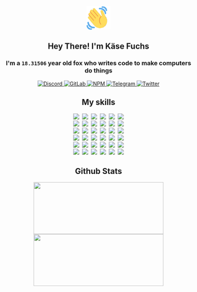 <div><p align=center><img src=./resources/images/wave.gif width=64px height=64px></p><h2 align=center>Hey There! I'm Käse Fuchs</h2><h3 align=center>I'm a <code>18.31506</code> year old fox who writes code to make computers do things</h3><p align=center><a href=https://discord.com/users/507526681125322772><img alt=Discord src="https://img.shields.io/badge/Discord-5865F2?logo=discord&logoColor=white&style=flat-square#8928e845c15efa1a23bbdd714cd5a94e"> </a><a href=https://gitlab.com/kasefuchs><img alt=GitLab src="https://img.shields.io/badge/GitLab-330F63?logo=gitlab&logoColor=white&style=flat-square#8928e845c15efa1a23bbdd714cd5a94e"> </a><a href=https://npmjs.com/~kasefuchs><img alt=NPM src="https://img.shields.io/badge/NPM-CB3837?logo=npm&logoColor=white&style=flat-square#8928e845c15efa1a23bbdd714cd5a94e"> </a><a href=https://t.me/kasefuchs><img alt=Telegram src="https://img.shields.io/badge/Telegram-2CA5E0?logo=telegram&logoColor=white&style=flat-square#8928e845c15efa1a23bbdd714cd5a94e"> </a><a href=https://twitter.com/kasefuchs><img alt=Twitter src="https://img.shields.io/badge/Twitter-1DA1F2?logo=twitter&logoColor=white&style=flat-square#8928e845c15efa1a23bbdd714cd5a94e"></a></p><h2 align=center>My skills</h2><p align=center><a href=https://aws.amazon.com/ ><picture><source srcset="https://skillicons.dev/icons?i=aws&theme=dark#8928e845c15efa1a23bbdd714cd5a94e" media="(prefers-color-scheme: dark)"><source srcset="https://skillicons.dev/icons?i=aws&theme=light#8928e845c15efa1a23bbdd714cd5a94e" media="(prefers-color-scheme: light), (prefers-color-scheme: no-preference)"><img src="https://skillicons.dev/icons?i=aws&theme=light#8928e845c15efa1a23bbdd714cd5a94e"></picture></a>&nbsp;&nbsp;<a href=https://en.wikipedia.org/wiki/Bash_(Unix_shell)><picture><source srcset="https://skillicons.dev/icons?i=bash&theme=dark#8928e845c15efa1a23bbdd714cd5a94e" media="(prefers-color-scheme: dark)"><source srcset="https://skillicons.dev/icons?i=bash&theme=light#8928e845c15efa1a23bbdd714cd5a94e" media="(prefers-color-scheme: light), (prefers-color-scheme: no-preference)"><img src="https://skillicons.dev/icons?i=bash&theme=light#8928e845c15efa1a23bbdd714cd5a94e"></picture></a>&nbsp;&nbsp;<a href=https://discord.com/developers/docs><picture><source srcset="https://skillicons.dev/icons?i=bots&theme=dark#8928e845c15efa1a23bbdd714cd5a94e" media="(prefers-color-scheme: dark)"><source srcset="https://skillicons.dev/icons?i=bots&theme=light#8928e845c15efa1a23bbdd714cd5a94e" media="(prefers-color-scheme: light), (prefers-color-scheme: no-preference)"><img src="https://skillicons.dev/icons?i=bots&theme=light#8928e845c15efa1a23bbdd714cd5a94e"></picture></a>&nbsp;&nbsp;<a href=https://www.cloudflare.com/ ><picture><source srcset="https://skillicons.dev/icons?i=cloudflare&theme=dark#8928e845c15efa1a23bbdd714cd5a94e" media="(prefers-color-scheme: dark)"><source srcset="https://skillicons.dev/icons?i=cloudflare&theme=light#8928e845c15efa1a23bbdd714cd5a94e" media="(prefers-color-scheme: light), (prefers-color-scheme: no-preference)"><img src="https://skillicons.dev/icons?i=cloudflare&theme=light#8928e845c15efa1a23bbdd714cd5a94e"></picture></a>&nbsp;&nbsp;<a href=https://en.wikipedia.org/wiki/CSS><picture><source srcset="https://skillicons.dev/icons?i=css&theme=dark#8928e845c15efa1a23bbdd714cd5a94e" media="(prefers-color-scheme: dark)"><source srcset="https://skillicons.dev/icons?i=css&theme=light#8928e845c15efa1a23bbdd714cd5a94e" media="(prefers-color-scheme: light), (prefers-color-scheme: no-preference)"><img src="https://skillicons.dev/icons?i=css&theme=light#8928e845c15efa1a23bbdd714cd5a94e"></picture></a>&nbsp;&nbsp;<a href=https://www.docker.com/ ><picture><source srcset="https://skillicons.dev/icons?i=docker&theme=dark#8928e845c15efa1a23bbdd714cd5a94e" media="(prefers-color-scheme: dark)"><source srcset="https://skillicons.dev/icons?i=docker&theme=light#8928e845c15efa1a23bbdd714cd5a94e" media="(prefers-color-scheme: light), (prefers-color-scheme: no-preference)"><img src="https://skillicons.dev/icons?i=docker&theme=light#8928e845c15efa1a23bbdd714cd5a94e"></picture></a><br><a href=https://www.electronjs.org/ ><picture><source srcset="https://skillicons.dev/icons?i=electron&theme=dark#8928e845c15efa1a23bbdd714cd5a94e" media="(prefers-color-scheme: dark)"><source srcset="https://skillicons.dev/icons?i=electron&theme=light#8928e845c15efa1a23bbdd714cd5a94e" media="(prefers-color-scheme: light), (prefers-color-scheme: no-preference)"><img src="https://skillicons.dev/icons?i=electron&theme=light#8928e845c15efa1a23bbdd714cd5a94e"></picture></a>&nbsp;&nbsp;<a href=https://expressjs.com/ ><picture><source srcset="https://skillicons.dev/icons?i=express&theme=dark#8928e845c15efa1a23bbdd714cd5a94e" media="(prefers-color-scheme: dark)"><source srcset="https://skillicons.dev/icons?i=express&theme=light#8928e845c15efa1a23bbdd714cd5a94e" media="(prefers-color-scheme: light), (prefers-color-scheme: no-preference)"><img src="https://skillicons.dev/icons?i=express&theme=light#8928e845c15efa1a23bbdd714cd5a94e"></picture></a>&nbsp;&nbsp;<a href=https://www.figma.com/ ><picture><source srcset="https://skillicons.dev/icons?i=figma&theme=dark#8928e845c15efa1a23bbdd714cd5a94e" media="(prefers-color-scheme: dark)"><source srcset="https://skillicons.dev/icons?i=figma&theme=light#8928e845c15efa1a23bbdd714cd5a94e" media="(prefers-color-scheme: light), (prefers-color-scheme: no-preference)"><img src="https://skillicons.dev/icons?i=figma&theme=light#8928e845c15efa1a23bbdd714cd5a94e"></picture></a>&nbsp;&nbsp;<a href=https://firebase.google.com/ ><picture><source srcset="https://skillicons.dev/icons?i=firebase&theme=dark#8928e845c15efa1a23bbdd714cd5a94e" media="(prefers-color-scheme: dark)"><source srcset="https://skillicons.dev/icons?i=firebase&theme=light#8928e845c15efa1a23bbdd714cd5a94e" media="(prefers-color-scheme: light), (prefers-color-scheme: no-preference)"><img src="https://skillicons.dev/icons?i=firebase&theme=light#8928e845c15efa1a23bbdd714cd5a94e"></picture></a>&nbsp;&nbsp;<a href=https://flask.palletsprojects.com/ ><picture><source srcset="https://skillicons.dev/icons?i=flask&theme=dark#8928e845c15efa1a23bbdd714cd5a94e" media="(prefers-color-scheme: dark)"><source srcset="https://skillicons.dev/icons?i=flask&theme=light#8928e845c15efa1a23bbdd714cd5a94e" media="(prefers-color-scheme: light), (prefers-color-scheme: no-preference)"><img src="https://skillicons.dev/icons?i=flask&theme=light#8928e845c15efa1a23bbdd714cd5a94e"></picture></a>&nbsp;&nbsp;<a href=https://cloud.google.com/ ><picture><source srcset="https://skillicons.dev/icons?i=gcp&theme=dark#8928e845c15efa1a23bbdd714cd5a94e" media="(prefers-color-scheme: dark)"><source srcset="https://skillicons.dev/icons?i=gcp&theme=light#8928e845c15efa1a23bbdd714cd5a94e" media="(prefers-color-scheme: light), (prefers-color-scheme: no-preference)"><img src="https://skillicons.dev/icons?i=gcp&theme=light#8928e845c15efa1a23bbdd714cd5a94e"></picture></a><br><a href=https://git-scm.com/ ><picture><source srcset="https://skillicons.dev/icons?i=git&theme=dark#8928e845c15efa1a23bbdd714cd5a94e" media="(prefers-color-scheme: dark)"><source srcset="https://skillicons.dev/icons?i=git&theme=light#8928e845c15efa1a23bbdd714cd5a94e" media="(prefers-color-scheme: light), (prefers-color-scheme: no-preference)"><img src="https://skillicons.dev/icons?i=git&theme=light#8928e845c15efa1a23bbdd714cd5a94e"></picture></a>&nbsp;&nbsp;<a href=https://github.com/ ><picture><source srcset="https://skillicons.dev/icons?i=github&theme=dark#8928e845c15efa1a23bbdd714cd5a94e" media="(prefers-color-scheme: dark)"><source srcset="https://skillicons.dev/icons?i=github&theme=light#8928e845c15efa1a23bbdd714cd5a94e" media="(prefers-color-scheme: light), (prefers-color-scheme: no-preference)"><img src="https://skillicons.dev/icons?i=github&theme=light#8928e845c15efa1a23bbdd714cd5a94e"></picture></a>&nbsp;&nbsp;<a href=https://gitlab.com/ ><picture><source srcset="https://skillicons.dev/icons?i=gitlab&theme=dark#8928e845c15efa1a23bbdd714cd5a94e" media="(prefers-color-scheme: dark)"><source srcset="https://skillicons.dev/icons?i=gitlab&theme=light#8928e845c15efa1a23bbdd714cd5a94e" media="(prefers-color-scheme: light), (prefers-color-scheme: no-preference)"><img src="https://skillicons.dev/icons?i=gitlab&theme=light#8928e845c15efa1a23bbdd714cd5a94e"></picture></a>&nbsp;&nbsp;<a href=https://www.heroku.com/ ><picture><source srcset="https://skillicons.dev/icons?i=heroku&theme=dark#8928e845c15efa1a23bbdd714cd5a94e" media="(prefers-color-scheme: dark)"><source srcset="https://skillicons.dev/icons?i=heroku&theme=light#8928e845c15efa1a23bbdd714cd5a94e" media="(prefers-color-scheme: light), (prefers-color-scheme: no-preference)"><img src="https://skillicons.dev/icons?i=heroku&theme=light#8928e845c15efa1a23bbdd714cd5a94e"></picture></a>&nbsp;&nbsp;<a href=https://en.wikipedia.org/wiki/HTML><picture><source srcset="https://skillicons.dev/icons?i=html&theme=dark#8928e845c15efa1a23bbdd714cd5a94e" media="(prefers-color-scheme: dark)"><source srcset="https://skillicons.dev/icons?i=html&theme=light#8928e845c15efa1a23bbdd714cd5a94e" media="(prefers-color-scheme: light), (prefers-color-scheme: no-preference)"><img src="https://skillicons.dev/icons?i=html&theme=light#8928e845c15efa1a23bbdd714cd5a94e"></picture></a>&nbsp;&nbsp;<a href=https://en.wikipedia.org/wiki/JavaScript><picture><source srcset="https://skillicons.dev/icons?i=js&theme=dark#8928e845c15efa1a23bbdd714cd5a94e" media="(prefers-color-scheme: dark)"><source srcset="https://skillicons.dev/icons?i=js&theme=light#8928e845c15efa1a23bbdd714cd5a94e" media="(prefers-color-scheme: light), (prefers-color-scheme: no-preference)"><img src="https://skillicons.dev/icons?i=js&theme=light#8928e845c15efa1a23bbdd714cd5a94e"></picture></a><br><a href=https://en.wikipedia.org/wiki/Linux><picture><source srcset="https://skillicons.dev/icons?i=linux&theme=dark#8928e845c15efa1a23bbdd714cd5a94e" media="(prefers-color-scheme: dark)"><source srcset="https://skillicons.dev/icons?i=linux&theme=light#8928e845c15efa1a23bbdd714cd5a94e" media="(prefers-color-scheme: light), (prefers-color-scheme: no-preference)"><img src="https://skillicons.dev/icons?i=linux&theme=light#8928e845c15efa1a23bbdd714cd5a94e"></picture></a>&nbsp;&nbsp;<a href=https://mui.com/ ><picture><source srcset="https://skillicons.dev/icons?i=materialui&theme=dark#8928e845c15efa1a23bbdd714cd5a94e" media="(prefers-color-scheme: dark)"><source srcset="https://skillicons.dev/icons?i=materialui&theme=light#8928e845c15efa1a23bbdd714cd5a94e" media="(prefers-color-scheme: light), (prefers-color-scheme: no-preference)"><img src="https://skillicons.dev/icons?i=materialui&theme=light#8928e845c15efa1a23bbdd714cd5a94e"></picture></a>&nbsp;&nbsp;<a href=https://en.wikipedia.org/wiki/Markdown><picture><source srcset="https://skillicons.dev/icons?i=md&theme=dark#8928e845c15efa1a23bbdd714cd5a94e" media="(prefers-color-scheme: dark)"><source srcset="https://skillicons.dev/icons?i=md&theme=light#8928e845c15efa1a23bbdd714cd5a94e" media="(prefers-color-scheme: light), (prefers-color-scheme: no-preference)"><img src="https://skillicons.dev/icons?i=md&theme=light#8928e845c15efa1a23bbdd714cd5a94e"></picture></a>&nbsp;&nbsp;<a href=https://www.mongodb.com/ ><picture><source srcset="https://skillicons.dev/icons?i=mongodb&theme=dark#8928e845c15efa1a23bbdd714cd5a94e" media="(prefers-color-scheme: dark)"><source srcset="https://skillicons.dev/icons?i=mongodb&theme=light#8928e845c15efa1a23bbdd714cd5a94e" media="(prefers-color-scheme: light), (prefers-color-scheme: no-preference)"><img src="https://skillicons.dev/icons?i=mongodb&theme=light#8928e845c15efa1a23bbdd714cd5a94e"></picture></a>&nbsp;&nbsp;<a href=https://www.mysql.com/ ><picture><source srcset="https://skillicons.dev/icons?i=mysql&theme=dark#8928e845c15efa1a23bbdd714cd5a94e" media="(prefers-color-scheme: dark)"><source srcset="https://skillicons.dev/icons?i=mysql&theme=light#8928e845c15efa1a23bbdd714cd5a94e" media="(prefers-color-scheme: light), (prefers-color-scheme: no-preference)"><img src="https://skillicons.dev/icons?i=mysql&theme=light#8928e845c15efa1a23bbdd714cd5a94e"></picture></a>&nbsp;&nbsp;<a href=https://nextjs.org/ ><picture><source srcset="https://skillicons.dev/icons?i=nextjs&theme=dark#8928e845c15efa1a23bbdd714cd5a94e" media="(prefers-color-scheme: dark)"><source srcset="https://skillicons.dev/icons?i=nextjs&theme=light#8928e845c15efa1a23bbdd714cd5a94e" media="(prefers-color-scheme: light), (prefers-color-scheme: no-preference)"><img src="https://skillicons.dev/icons?i=nextjs&theme=light#8928e845c15efa1a23bbdd714cd5a94e"></picture></a><br><a href=https://nodejs.org/en/ ><picture><source srcset="https://skillicons.dev/icons?i=nodejs&theme=dark#8928e845c15efa1a23bbdd714cd5a94e" media="(prefers-color-scheme: dark)"><source srcset="https://skillicons.dev/icons?i=nodejs&theme=light#8928e845c15efa1a23bbdd714cd5a94e" media="(prefers-color-scheme: light), (prefers-color-scheme: no-preference)"><img src="https://skillicons.dev/icons?i=nodejs&theme=light#8928e845c15efa1a23bbdd714cd5a94e"></picture></a>&nbsp;&nbsp;<a href=https://www.postgresql.org/ ><picture><source srcset="https://skillicons.dev/icons?i=postgres&theme=dark#8928e845c15efa1a23bbdd714cd5a94e" media="(prefers-color-scheme: dark)"><source srcset="https://skillicons.dev/icons?i=postgres&theme=light#8928e845c15efa1a23bbdd714cd5a94e" media="(prefers-color-scheme: light), (prefers-color-scheme: no-preference)"><img src="https://skillicons.dev/icons?i=postgres&theme=light#8928e845c15efa1a23bbdd714cd5a94e"></picture></a>&nbsp;&nbsp;<a href=https://learn.microsoft.com/en-us/powershell/ ><picture><source srcset="https://skillicons.dev/icons?i=powershell&theme=dark#8928e845c15efa1a23bbdd714cd5a94e" media="(prefers-color-scheme: dark)"><source srcset="https://skillicons.dev/icons?i=powershell&theme=light#8928e845c15efa1a23bbdd714cd5a94e" media="(prefers-color-scheme: light), (prefers-color-scheme: no-preference)"><img src="https://skillicons.dev/icons?i=powershell&theme=light#8928e845c15efa1a23bbdd714cd5a94e"></picture></a>&nbsp;&nbsp;<a href=https://www.python.org/ ><picture><source srcset="https://skillicons.dev/icons?i=py&theme=dark#8928e845c15efa1a23bbdd714cd5a94e" media="(prefers-color-scheme: dark)"><source srcset="https://skillicons.dev/icons?i=py&theme=light#8928e845c15efa1a23bbdd714cd5a94e" media="(prefers-color-scheme: light), (prefers-color-scheme: no-preference)"><img src="https://skillicons.dev/icons?i=py&theme=light#8928e845c15efa1a23bbdd714cd5a94e"></picture></a>&nbsp;&nbsp;<a href=https://www.raspberrypi.org/ ><picture><source srcset="https://skillicons.dev/icons?i=raspberrypi&theme=dark#8928e845c15efa1a23bbdd714cd5a94e" media="(prefers-color-scheme: dark)"><source srcset="https://skillicons.dev/icons?i=raspberrypi&theme=light#8928e845c15efa1a23bbdd714cd5a94e" media="(prefers-color-scheme: light), (prefers-color-scheme: no-preference)"><img src="https://skillicons.dev/icons?i=raspberrypi&theme=light#8928e845c15efa1a23bbdd714cd5a94e"></picture></a>&nbsp;&nbsp;<a href=https://reactjs.org/ ><picture><source srcset="https://skillicons.dev/icons?i=react&theme=dark#8928e845c15efa1a23bbdd714cd5a94e" media="(prefers-color-scheme: dark)"><source srcset="https://skillicons.dev/icons?i=react&theme=light#8928e845c15efa1a23bbdd714cd5a94e" media="(prefers-color-scheme: light), (prefers-color-scheme: no-preference)"><img src="https://skillicons.dev/icons?i=react&theme=light#8928e845c15efa1a23bbdd714cd5a94e"></picture></a><br><a href=https://redux.js.org/ ><picture><source srcset="https://skillicons.dev/icons?i=redux&theme=dark#8928e845c15efa1a23bbdd714cd5a94e" media="(prefers-color-scheme: dark)"><source srcset="https://skillicons.dev/icons?i=redux&theme=light#8928e845c15efa1a23bbdd714cd5a94e" media="(prefers-color-scheme: light), (prefers-color-scheme: no-preference)"><img src="https://skillicons.dev/icons?i=redux&theme=light#8928e845c15efa1a23bbdd714cd5a94e"></picture></a>&nbsp;&nbsp;<a href=https://en.wikipedia.org/wiki/Regular_expression><picture><source srcset="https://skillicons.dev/icons?i=regex&theme=dark#8928e845c15efa1a23bbdd714cd5a94e" media="(prefers-color-scheme: dark)"><source srcset="https://skillicons.dev/icons?i=regex&theme=light#8928e845c15efa1a23bbdd714cd5a94e" media="(prefers-color-scheme: light), (prefers-color-scheme: no-preference)"><img src="https://skillicons.dev/icons?i=regex&theme=light#8928e845c15efa1a23bbdd714cd5a94e"></picture></a>&nbsp;&nbsp;<a href=https://en.wikipedia.org/wiki/Sass_(stylesheet_language)><picture><source srcset="https://skillicons.dev/icons?i=sass&theme=dark#8928e845c15efa1a23bbdd714cd5a94e" media="(prefers-color-scheme: dark)"><source srcset="https://skillicons.dev/icons?i=sass&theme=light#8928e845c15efa1a23bbdd714cd5a94e" media="(prefers-color-scheme: light), (prefers-color-scheme: no-preference)"><img src="https://skillicons.dev/icons?i=sass&theme=light#8928e845c15efa1a23bbdd714cd5a94e"></picture></a>&nbsp;&nbsp;<a href=https://www.typescriptlang.org/ ><picture><source srcset="https://skillicons.dev/icons?i=ts&theme=dark#8928e845c15efa1a23bbdd714cd5a94e" media="(prefers-color-scheme: dark)"><source srcset="https://skillicons.dev/icons?i=ts&theme=light#8928e845c15efa1a23bbdd714cd5a94e" media="(prefers-color-scheme: light), (prefers-color-scheme: no-preference)"><img src="https://skillicons.dev/icons?i=ts&theme=light#8928e845c15efa1a23bbdd714cd5a94e"></picture></a>&nbsp;&nbsp;<a href=https://unity.com/ ><picture><source srcset="https://skillicons.dev/icons?i=unity&theme=dark#8928e845c15efa1a23bbdd714cd5a94e" media="(prefers-color-scheme: dark)"><source srcset="https://skillicons.dev/icons?i=unity&theme=light#8928e845c15efa1a23bbdd714cd5a94e" media="(prefers-color-scheme: light), (prefers-color-scheme: no-preference)"><img src="https://skillicons.dev/icons?i=unity&theme=light#8928e845c15efa1a23bbdd714cd5a94e"></picture></a>&nbsp;&nbsp;<a href=https://workers.cloudflare.com/ ><picture><source srcset="https://skillicons.dev/icons?i=workers&theme=dark#8928e845c15efa1a23bbdd714cd5a94e" media="(prefers-color-scheme: dark)"><source srcset="https://skillicons.dev/icons?i=workers&theme=light#8928e845c15efa1a23bbdd714cd5a94e" media="(prefers-color-scheme: light), (prefers-color-scheme: no-preference)"><img src="https://skillicons.dev/icons?i=workers&theme=light#8928e845c15efa1a23bbdd714cd5a94e"></picture></a><br></p><h2 align=center>Github Stats</h2><p align=center><picture><source srcset="https://github-readme-stats-kasefuchs.vercel.app/api/?count_private=true&hide_border=true&hide_rank=true&line_height=20&hide_title=true&username=Kasefuchs&theme=dark#8928e845c15efa1a23bbdd714cd5a94e" media="(prefers-color-scheme: dark)"><source srcset="https://github-readme-stats-kasefuchs.vercel.app/api/?count_private=true&hide_border=true&hide_rank=true&line_height=20&hide_title=true&username=Kasefuchs&theme=light#8928e845c15efa1a23bbdd714cd5a94e" media="(prefers-color-scheme: light), (prefers-color-scheme: no-preference)"><img align=middle width=350 height=140 src="https://github-readme-stats-kasefuchs.vercel.app/api/?count_private=true&hide_border=true&hide_rank=true&line_height=20&hide_title=true&username=Kasefuchs&theme=light#8928e845c15efa1a23bbdd714cd5a94e"></picture><picture><source srcset="https://github-readme-stats-kasefuchs.vercel.app/api/top-langs/?count_private=true&hide_border=true&layout=compact&username=Kasefuchs&theme=dark#8928e845c15efa1a23bbdd714cd5a94e" media="(prefers-color-scheme: dark)"><source srcset="https://github-readme-stats-kasefuchs.vercel.app/api/top-langs/?count_private=true&hide_border=true&layout=compact&username=Kasefuchs&theme=light#8928e845c15efa1a23bbdd714cd5a94e" media="(prefers-color-scheme: light), (prefers-color-scheme: no-preference)"><img align=middle width=350 height=140 src="https://github-readme-stats-kasefuchs.vercel.app/api/top-langs/?count_private=true&hide_border=true&layout=compact&username=Kasefuchs&theme=light#8928e845c15efa1a23bbdd714cd5a94e"></picture></p><img src="https://hit.yhype.me/github/profile?user_id=64592097#8928e845c15efa1a23bbdd714cd5a94e" alt=""></div>